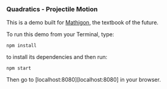 ### Quadratics - Projectile Motion

This is a demo built for [Mathigon](https://mathigon.org/course/quadratics/introduction), the textbook of the future.

To run this demo from your Terminal, type:

```
npm install
```

to install its dependencies and then run:

```
npm start
```

Then go to [localhost:8080][localhost:8080] in your browser.
